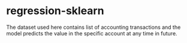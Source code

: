 # regression-sklearn

The dataset used here contains list of accounting transactions and the model predicts the value in the specific account at any time in future.
